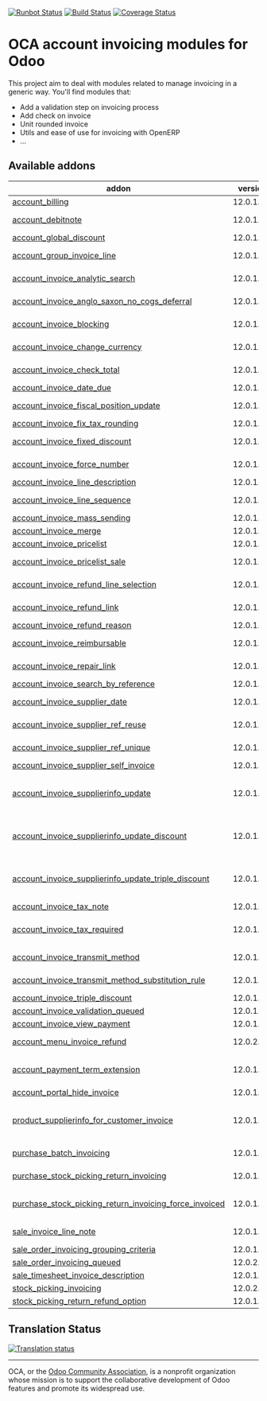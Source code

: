 [![Runbot Status](https://runbot.odoo-community.org/runbot/badge/flat/95/12.0.svg)](https://runbot.odoo-community.org/runbot/repo/github-com-oca-account-invoicing-95)
[![Build Status](https://travis-ci.org/OCA/account-invoicing.svg?branch=12.0)](https://travis-ci.org/OCA/account-invoicing)
[![Coverage Status](https://coveralls.io/repos/OCA/account-invoicing/badge.svg?branch=12.0)](https://coveralls.io/r/OCA/account-invoicing?branch=12.0)

OCA account invoicing modules for Odoo
======================================

This project aim to deal with modules related to manage invoicing in a generic way. You'll find modules that:

 - Add a validation step on invoicing process
 - Add check on invoice
 - Unit rounded invoice
 - Utils and ease of use for invoicing with OpenERP
 - ...

[//]: # (addons)

Available addons
----------------
addon | version | summary
--- | --- | ---
[account_billing](account_billing/) | 12.0.1.0.0 | Group invoice as billing before payment
[account_debitnote](account_debitnote/) | 12.0.1.0.0 | Create debit note from invoice and vendor bill
[account_global_discount](account_global_discount/) | 12.0.1.2.0 | Account Global Discount
[account_group_invoice_line](account_group_invoice_line/) | 12.0.1.0.0 | Add option to group invoice lines per account
[account_invoice_analytic_search](account_invoice_analytic_search/) | 12.0.1.0.0 | Search invoices by analytic account or by project manager
[account_invoice_anglo_saxon_no_cogs_deferral](account_invoice_anglo_saxon_no_cogs_deferral/) | 12.0.1.0.0 | Invalidates the COGS deferral introduced by the anglo saxon module
[account_invoice_blocking](account_invoice_blocking/) | 12.0.1.0.0 | Set a blocking (No Follow-up) flag on invoices
[account_invoice_change_currency](account_invoice_change_currency/) | 12.0.1.1.0 | Allows to change currency of Invoice by wizard
[account_invoice_check_total](account_invoice_check_total/) | 12.0.1.1.0 | Check if the verification total is equal to the bill's total
[account_invoice_date_due](account_invoice_date_due/) | 12.0.1.1.0 | Update Invoice's Due Date
[account_invoice_fiscal_position_update](account_invoice_fiscal_position_update/) | 12.0.1.0.2 | Changing the fiscal position of an invoice will auto-update invoice lines
[account_invoice_fix_tax_rounding](account_invoice_fix_tax_rounding/) | 12.0.1.0.0 | Fix invoice tax rounding globally
[account_invoice_fixed_discount](account_invoice_fixed_discount/) | 12.0.1.0.1 | Allows to apply fixed amount discounts in invoices.
[account_invoice_force_number](account_invoice_force_number/) | 12.0.1.0.0 | Allows to force invoice numbering on specific invoices
[account_invoice_line_description](account_invoice_line_description/) | 12.0.1.0.0 | Account invoice line description
[account_invoice_line_sequence](account_invoice_line_sequence/) | 12.0.1.1.0 | Adds sequence field on invoice lines to manage its order.
[account_invoice_mass_sending](account_invoice_mass_sending/) | 12.0.1.0.0 | Account Invoice Mass Sending
[account_invoice_merge](account_invoice_merge/) | 12.0.1.0.1 | Merge invoices in draft
[account_invoice_pricelist](account_invoice_pricelist/) | 12.0.1.0.5 | Add partner pricelist on invoices
[account_invoice_pricelist_sale](account_invoice_pricelist_sale/) | 12.0.1.0.0 | Module to fill pricelist from sales order in invoice.
[account_invoice_refund_line_selection](account_invoice_refund_line_selection/) | 12.0.1.0.0 | This module allows the user to refund specific lines in a invoice
[account_invoice_refund_link](account_invoice_refund_link/) | 12.0.1.0.0 | Link refund invoice with its original invoice
[account_invoice_refund_reason](account_invoice_refund_reason/) | 12.0.1.0.1 | Account Invoice Refund Reason.
[account_invoice_reimbursable](account_invoice_reimbursable/) | 12.0.1.0.0 | Create the option to add reimbursables on invoices
[account_invoice_repair_link](account_invoice_repair_link/) | 12.0.1.0.0 | Adds a link in the invoice to the repair from which it was generated
[account_invoice_search_by_reference](account_invoice_search_by_reference/) | 12.0.1.0.0 | Account invoice search by reference
[account_invoice_supplier_date](account_invoice_supplier_date/) | 12.0.1.0.0 | Move accounting date in supplier invoice near date invoice
[account_invoice_supplier_ref_reuse](account_invoice_supplier_ref_reuse/) | 12.0.1.0.0 | Makes it possible to reuse supplier invoice references
[account_invoice_supplier_ref_unique](account_invoice_supplier_ref_unique/) | 12.0.1.0.0 | Checks that supplier invoices are not entered twice
[account_invoice_supplier_self_invoice](account_invoice_supplier_self_invoice/) | 12.0.1.0.0 | Purchase Self Invoice
[account_invoice_supplierinfo_update](account_invoice_supplierinfo_update/) | 12.0.1.0.1 | In the supplier invoice, automatically updates all products whose unit price on the line is different from the supplier price
[account_invoice_supplierinfo_update_discount](account_invoice_supplierinfo_update_discount/) | 12.0.1.0.0 | In the supplier invoice, automatically update all products whose discount on the line is different from the supplier discount
[account_invoice_supplierinfo_update_triple_discount](account_invoice_supplierinfo_update_triple_discount/) | 12.0.1.0.0 | In the supplier invoice, automatically update all products whose discounts on the line is different from the supplier discounts
[account_invoice_tax_note](account_invoice_tax_note/) | 12.0.1.0.0 | Print tax notes on customer invoices
[account_invoice_tax_required](account_invoice_tax_required/) | 12.0.1.0.2 | This module adds functional a check on invoice to force user to set tax on invoice line.
[account_invoice_transmit_method](account_invoice_transmit_method/) | 12.0.1.0.1 | Configure invoice transmit method (email, post, portal, ...)
[account_invoice_transmit_method_substitution_rule](account_invoice_transmit_method_substitution_rule/) | 12.0.1.0.0 | This addon allow to set substitution rules for transmit method
[account_invoice_triple_discount](account_invoice_triple_discount/) | 12.0.1.0.0 | Manage triple discount on invoice lines
[account_invoice_validation_queued](account_invoice_validation_queued/) | 12.0.1.0.0 | Enqueue account invoice validation
[account_invoice_view_payment](account_invoice_view_payment/) | 12.0.1.0.0 | Access to the payment from an invoice
[account_menu_invoice_refund](account_menu_invoice_refund/) | 12.0.2.0.0 | New invoice menu that combine invoices and refunds
[account_payment_term_extension](account_payment_term_extension/) | 12.0.1.2.1 | Adds rounding, months, weeks and multiple payment days properties on payment term lines
[account_portal_hide_invoice](account_portal_hide_invoice/) | 12.0.1.0.0 | Hide invoices on customer portal.
[product_supplierinfo_for_customer_invoice](product_supplierinfo_for_customer_invoice/) | 12.0.1.0.0 | Based on product_customer_code, this module loads in every account invoice the customer code defined in the product
[purchase_batch_invoicing](purchase_batch_invoicing/) | 12.0.1.1.0 | Make invoices for all ready purchase orders
[purchase_stock_picking_return_invoicing](purchase_stock_picking_return_invoicing/) | 12.0.1.0.1 | Add an option to refund returned pickings
[purchase_stock_picking_return_invoicing_force_invoiced](purchase_stock_picking_return_invoicing_force_invoiced/) | 12.0.1.0.0 | Glue module between purchase_force_invoiced and purchase_stock_picking_return_invoicing
[sale_invoice_line_note](sale_invoice_line_note/) | 12.0.1.0.0 | Propagate sale order note lines to the invoice
[sale_order_invoicing_grouping_criteria](sale_order_invoicing_grouping_criteria/) | 12.0.1.0.0 | Sales order invoicing grouping criteria
[sale_order_invoicing_queued](sale_order_invoicing_queued/) | 12.0.2.0.0 | Enqueue sales order invoicing
[sale_timesheet_invoice_description](sale_timesheet_invoice_description/) | 12.0.1.0.0 | Add timesheet details in invoice line
[stock_picking_invoicing](stock_picking_invoicing/) | 12.0.2.1.4 | Stock Picking Invoicing
[stock_picking_return_refund_option](stock_picking_return_refund_option/) | 12.0.1.0.0 | Update the refund options in pickings

[//]: # (end addons)

Translation Status
------------------

[![Translation status](https://translation.odoo-community.org/widgets/account-invoicing-12-0/-/multi-auto.svg)](https://translation.odoo-community.org/engage/account-invoicing-12-0/?utm_source=widget)

----

OCA, or the [Odoo Community Association](http://odoo-community.org/), is a nonprofit organization whose
mission is to support the collaborative development of Odoo features and
promote its widespread use.

